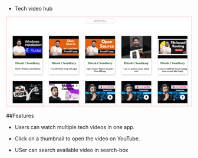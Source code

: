 
* Tech video hub

![alt text](Capture.PNG)


##Features

- Users can watch multiple tech videos in one app.

- Click on a thumbnail to open the video on YouTube.

- USer can search available video in search-box



